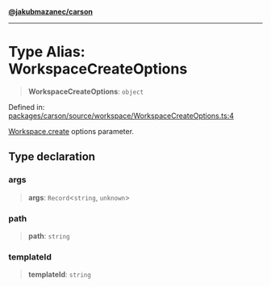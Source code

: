 [**@jakubmazanec/carson**](../README.md)

---

# Type Alias: WorkspaceCreateOptions

> **WorkspaceCreateOptions**: `object`

Defined in:
[packages/carson/source/workspace/WorkspaceCreateOptions.ts:4](https://github.com/jakubmazanec/tools/blob/d8ee2855cc8c253cbcc5c4d49e7356ff8450cbde/packages/carson/source/workspace/WorkspaceCreateOptions.ts#L4)

[Workspace.create](../classes/Workspace.md#create) options parameter.

## Type declaration

### args

> **args**: `Record`\<`string`, `unknown`\>

### path

> **path**: `string`

### templateId

> **templateId**: `string`
